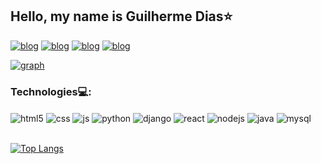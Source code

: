 ## Hello, my name is Guilherme Dias⭐

[![blog](https://img.shields.io/badge/Gmail-D14836?style=for-the-badge&logo=gmail&logoColor=white)](https://mail.google.com/mail/u/0/?hl=pt-BR#sent?compose=GTvVlcSHwQkDWBXqbspnwBfxJFWBFwsCCcTBGVjWrwLMGJWnmbGDwPxNMXXWBxNLLgCbzPNVCntTh)    [![blog](https://img.shields.io/badge/Discord-7289DA?style=for-the-badge&logo=discord&logoColor=white)](https://discord.gg/5AUFPvFrES)   [![blog](https://img.shields.io/badge/Instagram-E4405F?style=for-the-badge&logo=instagram&logoColor=white)](https://www.instagram.com/_gl.dias/) [![blog](https://img.shields.io/badge/LinkedIn-0077B5?style=for-the-badge&logo=linkedin&logoColor=white)](www.linkedin.com/in/guilherme-dias-838326241)


[![graph](https://github-readme-stats.vercel.app/api?username=gl-dias&show_icons=true&theme=dark)](https://github.com/gl-dias/github-readme-stats)

### Technologies💻:

<div style="display: inline_block">
  <img align="center" alt="html5" src="https://img.shields.io/badge/HTML5-E34F26?style=for-the-badge&logo=html5&logoColor=white" />
  <img align="center" alt="css" src="https://img.shields.io/badge/CSS3-1572B6?style=for-the-badge&logo=css3&logoColor=white" />
  <img align="center" alt="js" src="https://img.shields.io/badge/JavaScript-F7DF1E?style=for-the-badge&logo=javascript&logoColor=black" />
  <img align="center" alt="python" src="https://img.shields.io/badge/Python-3776AB?style=for-the-badge&logo=python&logoColor=white" />
  <img align="center" alt="django" src="https://img.shields.io/badge/Django-092E20?style=for-the-badge&logo=django&logoColor=white" />
  <img align="center" alt="react" src="https://img.shields.io/badge/React-20232A?style=for-the-badge&logo=react&logoColor=61DAFB" />
  <img align="center" alt="nodejs" src="https://img.shields.io/badge/Node.js-43853D?style=for-the-badge&logo=node.js&logoColor=white" />
  <img align="center" alt="java" src="https://img.shields.io/badge/Java-ED8B00?style=for-the-badge&logo=openjdk&logoColor=white" />
  <img align="center" alt="mysql" src="https://img.shields.io/badge/MySQL-00000F?style=for-the-badge&logo=mysql&logoColor=white"/>
</div></br>

[![Top Langs](https://github-readme-stats.vercel.app/api/top-langs/?username=gl-dias&theme=dark)](https://github.com/gl-dias/github-readme-stats)
